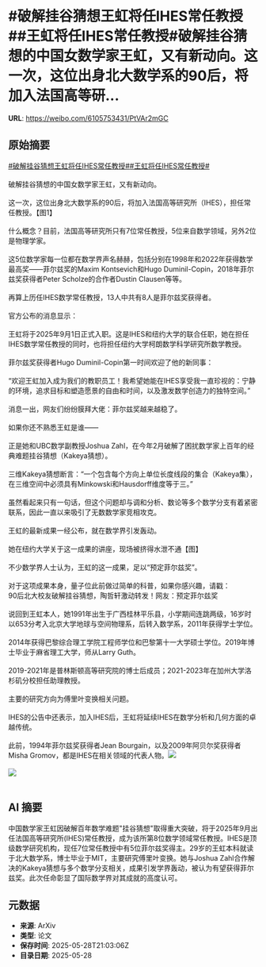 # #破解挂谷猜想王虹将任IHES常任教授##王虹将任IHES常任教授#破解挂谷猜想的中国女数学家王虹，又有新动向。这一次，这位出身北大数学系的90后，将加入法国高等研...

**URL**: https://weibo.com/6105753431/PtVAr2mGC

## 原始摘要

<a href="https://m.weibo.cn/search?containerid=231522type%3D1%26t%3D10%26q%3D%23%E7%A0%B4%E8%A7%A3%E6%8C%82%E8%B0%B7%E7%8C%9C%E6%83%B3%E7%8E%8B%E8%99%B9%E5%B0%86%E4%BB%BBIHES%E5%B8%B8%E4%BB%BB%E6%95%99%E6%8E%88%23&amp;extparam=%23%E7%A0%B4%E8%A7%A3%E6%8C%82%E8%B0%B7%E7%8C%9C%E6%83%B3%E7%8E%8B%E8%99%B9%E5%B0%86%E4%BB%BBIHES%E5%B8%B8%E4%BB%BB%E6%95%99%E6%8E%88%23" data-hide=""><span class="surl-text">#破解挂谷猜想王虹将任IHES常任教授#</span></a><a href="https://m.weibo.cn/search?containerid=231522type%3D1%26t%3D10%26q%3D%23%E7%8E%8B%E8%99%B9%E5%B0%86%E4%BB%BBIHES%E5%B8%B8%E4%BB%BB%E6%95%99%E6%8E%88%23&amp;extparam=%23%E7%8E%8B%E8%99%B9%E5%B0%86%E4%BB%BBIHES%E5%B8%B8%E4%BB%BB%E6%95%99%E6%8E%88%23" data-hide=""><span class="surl-text">#王虹将任IHES常任教授#</span></a><br><br>破解挂谷猜想的中国女数学家王虹，又有新动向。<br><br>这一次，这位出身北大数学系的90后，将加入法国高等研究所（IHES），担任常任教授。【图1】<br><br>什么概念？目前，法国高等研究所只有7位常任教授，5位来自数学领域，另外2位是物理学家。<br><br>这5位数学家每一位都在数学界声名赫赫，包括分别在1998年和2022年获得数学最高奖——菲尔兹奖的Maxim Kontsevich和Hugo Duminil-Copin，2018年菲尔兹奖获得者Peter Scholze的合作者Dustin Clausen等等。<br><br>再算上历任IHES数学常任教授，13人中共有8人是菲尔兹奖获得者。<br><br>官方公布的消息显示：<br><br>王虹将于2025年9月1日正式入职。这是IHES和纽约大学的联合任职，她在担任IHES数学常任教授的同时，也将担任纽约大学柯朗数学科学研究所数学教授。<br><br>菲尔兹奖获得者Hugo Duminil-Copin第一时间欢迎了他的新同事：<br><br>“欢迎王虹加入成为我们的教职员工！我希望她能在IHES享受我一直珍视的：宁静的环境，追求目标和塑造愿景的自由和时间，以及激发数学创造力的独特空间。”<br><br>消息一出，网友们纷纷膜拜大佬：菲尔兹奖越来越稳了。<br><br>如果你还不熟悉王虹是谁——<br><br>正是她和UBC数学副教授Joshua Zahl，在今年2月破解了困扰数学家上百年的经典难题挂谷猜想（Kakeya猜想）。<br><br>三维Kakeya猜想断言：“一个包含每个方向上单位长度线段的集合（Kakeya集），在三维空间中必须具有Minkowski和Hausdorff维度等于三。”<br><br>虽然看起来只有一句话，但这个问题却与调和分析、数论等多个数学分支有着紧密联系，因此一直以来吸引了无数数学家竞相攻克。<br><br>王虹的最新成果一经公布，就在数学界引发轰动。<br><br>她在纽约大学关于这一成果的讲座，现场被挤得水泄不通【图】<br><br>不少数学界人士认为，王虹的这一成果，足以“预定菲尔兹奖”。<br><br>对于这项成果本身，量子位此前做过简单的科普，如果你感兴趣，请戳：<br>90后北大校友破解挂谷猜想，陶哲轩激动转发！网友：预定菲尔兹奖<br><br>说回到王虹本人，她1991年出生于广西桂林平乐县，小学期间连跳两级，16岁时以653分考入北京大学地球与空间物理系，后转入数学系，2011年获得学士学位。<br><br>2014年获得巴黎综合理工学院工程师学位和巴黎第十一大学硕士学位。2019年博士毕业于麻省理工大学，师从Larry Guth。<br><br>2019-2021年是普林斯顿高等研究院的博士后成员；2021-2023年在加州大学洛杉矶分校担任助理教授。<br><br>主要的研究方向为傅里叶变换相关问题。<br><br>IHES的公告中还表示，加入IHES后，王虹将延续IHES在数学分析和几何方面的卓越传统。<br><br>此前，1994年菲尔兹奖获得者Jean Bourgain，以及2009年阿贝尔奖获得者Misha Gromov，都是IHES在相关领域的代表人物。<img style="" src="https://tvax1.sinaimg.cn/large/006Fd7o3gy1i1vc0lpf2nj30is0v8naw.jpg" referrerpolicy="no-referrer"><br><br><img style="" src="https://tvax2.sinaimg.cn/large/006Fd7o3gy1i1vc0p39wej30to0zkh1a.jpg" referrerpolicy="no-referrer"><br><br>

## AI 摘要

中国数学家王虹因破解百年数学难题"挂谷猜想"取得重大突破，将于2025年9月出任法国高等研究所(IHES)常任教授，成为该所第8位数学领域常任教授。IHES是顶级数学研究机构，现任7位常任教授中有5位菲尔兹奖得主。29岁的王虹本科就读于北大数学系，博士毕业于MIT，主要研究傅里叶变换。她与Joshua Zahl合作解决的Kakeya猜想与多个数学分支相关，成果引发学界轰动，被认为有望获得菲尔兹奖。此次任命彰显了国际数学界对其成就的高度认可。

## 元数据

- **来源**: ArXiv
- **类型**: 论文
- **保存时间**: 2025-05-28T21:03:06Z
- **目录日期**: 2025-05-28
